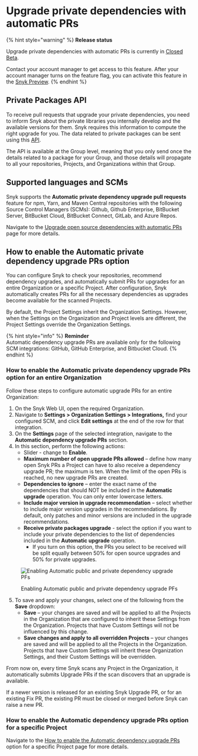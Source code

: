 # Upgrade private dependencies with automatic PRs

{% hint style="warning" %}
**Release status**&#x20;

Upgrade private dependencies with automatic PRs is currently in [Closed Beta](https://docs.snyk.io/getting-started/snyk-release-process).&#x20;

Contact your account manager to get access to this feature. After your account manager turns on the feature flag, you can activate this feature in the [Snyk Preview](https://docs.snyk.io/snyk-admin/snyk-preview).
{% endhint %}

## Private Packages API

To receive pull requests that upgrade your private dependencies, you need to inform Snyk about the private libraries you internally develop and the available versions for them. Snyk requires this information to compute the right upgrade for you. The data related to private packages can be sent using this [API](https://apidocs.snyk.io/experimental?version=2023-11-20\~experimental#post-/groups/-group\_id-/packages).

The API is available at the Group level, meaning that you only send once the details related to a package for your Group, and those details will propagate to all your repositories, Projects, and Organizations within that Group.

## Supported languages and SCMs

Snyk supports the **Automatic private dependency upgrade pull requests** feature for npm, Yarn, and Maven Central repositories with the following Source Control Managers (SCMs): Github, Github Enterprise, BitBucket Server, BitBucket Cloud, BitBucket Connect, GitLab, and Azure Repos.

Navigate to the [Upgrade open source dependencies with automatic PRs](upgrade-open-source-dependencies-with-automatic-prs.md#supported-languages-and-scms) page for more details.

## How to enable the Automatic private dependency upgrade PRs option

You can configure Snyk to check your repositories, recommend dependency upgrades, and automatically submit PRs for upgrades for an entire Organization or a specific Project. After configuration, Snyk automatically creates PRs for all the necessary dependencies as upgrades become available for the scanned Projects.

By default, the Project Settings inherit the Organization Settings. However, when the Settings on the Organization and Project levels are different, the Project Settings override the Organization Settings.

{% hint style="info" %}
**Reminder**\
Automatic dependency upgrade PRs are available only for the following SCM integrations: GitHub, GitHub Enterprise, and Bitbucket Cloud.
{% endhint %}

### How to enable the Automatic private dependency upgrade PRs option for an entire Organization

Follow these steps to configure automatic upgrade PRs for an entire Organization:

1. On the Snyk Web UI, open the required Organization.
2. Navigate to **Settings > Organization Settings > Integrations,** find your configured SCM, and click **Edit settings** at the end of the row for that integration.
3. On the **Settings** page of the selected integration, navigate to the **Automatic dependency upgrade PRs** section.
4. In this section, perform the following actions:
   * Slider - change to **Enable**.
   * **Maximum number of open upgrade PRs allowed** – define how many open Snyk PRs a Project can have to also receive a dependency upgrade PR; the maximum is ten. When the limit of the open PRs is reached, no new upgrade PRs are created.
   * **Dependencies to ignore** – enter the exact name of the dependencies that should NOT be included in the **Automatic upgrade** operation. You can only enter lowercase letters.
   * **Include major version in upgrade recommendation** – select whether to include major version upgrades in the recommendations. By default, only patches and minor versions are included in the upgrade recommendations.
   * **Receive private packages upgrade** - select the option if you want to include your private dependencies to the list of dependencies included in the **Automatic upgrade** operation.
     * If you turn on this option, the PRs you select to be received will be split equally between 50% for open source upgrades and 50% for private upgrades.

<figure><img src="../../../../.gitbook/assets/image (441).png" alt="Enabling Automatic public and private dependency upgrade PFs"><figcaption><p>Enabling Automatic public and private dependency upgrade PFs</p></figcaption></figure>



5. To save and apply your changes, select one of the following from the **Save** dropdown:
   * **Save**  – your changes are saved and will be applied to all the Projects in the Organization that are configured to inherit these Settings from the Organization. Projects that have Custom Settings will not be influenced by this change.
   * **Save changes and apply to all overridden Projects** – your changes are saved and will be applied to all the Projects in the Organization. Projects that have Custom Settings will inherit these Organization Settings, and their Custom Settings will be overridden.

From now on, every time Snyk scans any Project in the Organization, it automatically submits Upgrade PRs if the scan discovers that an upgrade is available.

If a newer version is released for an existing Snyk Upgrade PR, or for an existing Fix PR, the existing PR must be closed or merged before Snyk can raise a new PR.

### How to enable the Automatic dependency upgrade PRs option for a specific Project

Navigate to the [How to enable the Automatic dependency upgrade PRs](upgrade-open-source-dependencies-with-automatic-prs.md#how-to-enable-the-automatic-dependency-upgrade-prs-option-for-a-specific-project) option for a specific Project page for more details.
